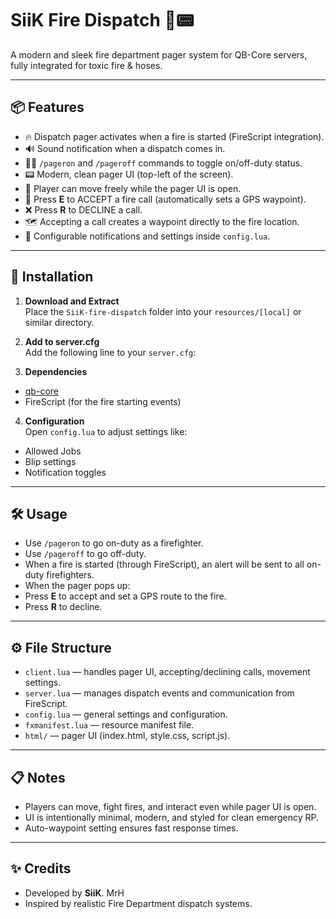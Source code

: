 # SiiK Fire Dispatch 🚒📟
A modern and sleek fire department pager system for QB-Core servers, fully integrated for toxic fire &amp; hoses.

---

## 📦 Features

- 🔥 Dispatch pager activates when a fire is started (FireScript integration).
- 🔊 Sound notification when a dispatch comes in.
- 🧑‍🚒 `/pageron` and `/pageroff` commands to toggle on/off-duty status.
- 📟 Modern, clean pager UI (top-left of the screen).
- 🏃 Player can move freely while the pager UI is open.
- 🎯 Press **E** to ACCEPT a fire call (automatically sets a GPS waypoint).
- ❌ Press **R** to DECLINE a call.
- 🗺️ Accepting a call creates a waypoint directly to the fire location.
- 💬 Configurable notifications and settings inside `config.lua`.

---

## 📂 Installation

1. **Download and Extract**  
   Place the `SiiK-fire-dispatch` folder into your `resources/[local]` or similar directory.

2. **Add to server.cfg**  
   Add the following line to your `server.cfg`:


3. **Dependencies**  
- [qb-core](https://github.com/qbcore-framework/qb-core)
- FireScript (for the fire starting events)

4. **Configuration**  
Open `config.lua` to adjust settings like:
- Allowed Jobs
- Blip settings
- Notification toggles

---

## 🛠 Usage

- Use `/pageron` to go on-duty as a firefighter.
- Use `/pageroff` to go off-duty.
- When a fire is started (through FireScript), an alert will be sent to all on-duty firefighters.
- When the pager pops up:
- Press **E** to accept and set a GPS route to the fire.
- Press **R** to decline.

---

## ⚙️ File Structure

- `client.lua` — handles pager UI, accepting/declining calls, movement settings.
- `server.lua` — manages dispatch events and communication from FireScript.
- `config.lua` — general settings and configuration.
- `fxmanifest.lua` — resource manifest file.
- `html/` — pager UI (index.html, style.css, script.js).

---

## 📋 Notes

- Players can move, fight fires, and interact even while pager UI is open.
- UI is intentionally minimal, modern, and styled for clean emergency RP.
- Auto-waypoint setting ensures fast response times.

---

## ✨ Credits

- Developed by **SiiK**. MrH
- Inspired by realistic Fire Department dispatch systems.
